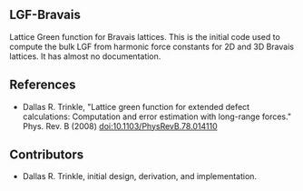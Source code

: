 LGF-Bravais
-----------

Lattice Green function for Bravais lattices. This is the initial code used to compute the bulk LGF from harmonic force constants for 2D and 3D Bravais lattices. It has almost no documentation.

References
----------

* Dallas R. Trinkle, "Lattice green function for extended defect calculations: Computation and error estimation with long-range forces." Phys. Rev. B (2008) [doi:10.1103/PhysRevB.78.014110](http://dx.doi.org/10.1103/PhysRevB.78.014110)

Contributors
------------

* Dallas R. Trinkle, initial design, derivation, and implementation.
